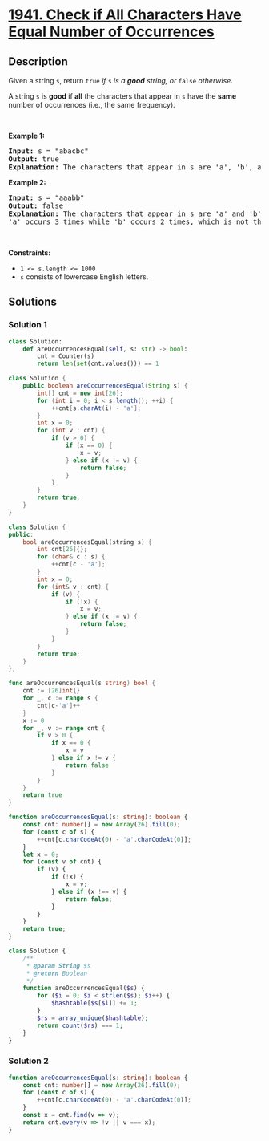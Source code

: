 # [1941. Check if All Characters Have Equal Number of Occurrences](https://leetcode.com/problems/check-if-all-characters-have-equal-number-of-occurrences)


## Description

<p>Given a string <code>s</code>, return <code>true</code><em> if </em><code>s</code><em> is a <strong>good</strong> string, or </em><code>false</code><em> otherwise</em>.</p>

<p>A string <code>s</code> is <strong>good</strong> if <strong>all</strong> the characters that appear in <code>s</code> have the <strong>same</strong> number of occurrences (i.e., the same frequency).</p>

<p>&nbsp;</p>
<p><strong class="example">Example 1:</strong></p>

<pre>
<strong>Input:</strong> s = &quot;abacbc&quot;
<strong>Output:</strong> true
<strong>Explanation:</strong> The characters that appear in s are &#39;a&#39;, &#39;b&#39;, and &#39;c&#39;. All characters occur 2 times in s.
</pre>

<p><strong class="example">Example 2:</strong></p>

<pre>
<strong>Input:</strong> s = &quot;aaabb&quot;
<strong>Output:</strong> false
<strong>Explanation:</strong> The characters that appear in s are &#39;a&#39; and &#39;b&#39;.
&#39;a&#39; occurs 3 times while &#39;b&#39; occurs 2 times, which is not the same number of times.
</pre>

<p>&nbsp;</p>
<p><strong>Constraints:</strong></p>

<ul>
	<li><code>1 &lt;= s.length &lt;= 1000</code></li>
	<li><code>s</code> consists of lowercase English letters.</li>
</ul>

## Solutions

### Solution 1

<!-- tabs:start -->

```python
class Solution:
    def areOccurrencesEqual(self, s: str) -> bool:
        cnt = Counter(s)
        return len(set(cnt.values())) == 1
```

```java
class Solution {
    public boolean areOccurrencesEqual(String s) {
        int[] cnt = new int[26];
        for (int i = 0; i < s.length(); ++i) {
            ++cnt[s.charAt(i) - 'a'];
        }
        int x = 0;
        for (int v : cnt) {
            if (v > 0) {
                if (x == 0) {
                    x = v;
                } else if (x != v) {
                    return false;
                }
            }
        }
        return true;
    }
}
```

```cpp
class Solution {
public:
    bool areOccurrencesEqual(string s) {
        int cnt[26]{};
        for (char& c : s) {
            ++cnt[c - 'a'];
        }
        int x = 0;
        for (int& v : cnt) {
            if (v) {
                if (!x) {
                    x = v;
                } else if (x != v) {
                    return false;
                }
            }
        }
        return true;
    }
};
```

```go
func areOccurrencesEqual(s string) bool {
	cnt := [26]int{}
	for _, c := range s {
		cnt[c-'a']++
	}
	x := 0
	for _, v := range cnt {
		if v > 0 {
			if x == 0 {
				x = v
			} else if x != v {
				return false
			}
		}
	}
	return true
}
```

```ts
function areOccurrencesEqual(s: string): boolean {
    const cnt: number[] = new Array(26).fill(0);
    for (const c of s) {
        ++cnt[c.charCodeAt(0) - 'a'.charCodeAt(0)];
    }
    let x = 0;
    for (const v of cnt) {
        if (v) {
            if (!x) {
                x = v;
            } else if (x !== v) {
                return false;
            }
        }
    }
    return true;
}
```

```php
class Solution {
    /**
     * @param String $s
     * @return Boolean
     */
    function areOccurrencesEqual($s) {
        for ($i = 0; $i < strlen($s); $i++) {
            $hashtable[$s[$i]] += 1;
        }
        $rs = array_unique($hashtable);
        return count($rs) === 1;
    }
}
```

<!-- tabs:end -->

### Solution 2

<!-- tabs:start -->

```ts
function areOccurrencesEqual(s: string): boolean {
    const cnt: number[] = new Array(26).fill(0);
    for (const c of s) {
        ++cnt[c.charCodeAt(0) - 'a'.charCodeAt(0)];
    }
    const x = cnt.find(v => v);
    return cnt.every(v => !v || v === x);
}
```

<!-- tabs:end -->

<!-- end -->
